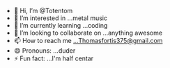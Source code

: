 - 👋 Hi, I’m @Totentom
- 👀 I’m interested in ...metal music 
- 🌱 I’m currently learning ...coding
- 💞️ I’m looking to collaborate on ...anything awesome 
- 📫 How to reach me ...Thomasfortis375@gmail.com 
- 😄 Pronouns: ...duder
- ⚡ Fun fact: ...I'm half centar

<!---
Totentom/Totentom is a ✨ special ✨ repository because its `README.md` (this file) appears on your GitHub profile.
You can click the Preview link to take a look at your changes.
--->
